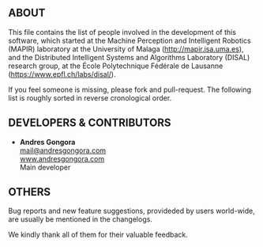 <!--------------------------------------+-------------------------------------->
##                                    ABOUT
<!--------------------------------------+-------------------------------------->

This file contains the list of people involved in the development of
this software, which started at the
Machine Perception and Intelligent Robotics (MAPIR) laboratory 
at the University of Malaga (http://mapir.isa.uma.es), and the
Distributed Intelligent Systems and Algorithms Laboratory (DISAL) research group,
at the École Polytechnique Fédérale de Lausanne (https://www.epfl.ch/labs/disal/).

If you feel someone is missing, please fork and pull-request.
The following list is roughly sorted in reverse cronological order.






<!--------------------------------------+-------------------------------------->
##                          DEVELOPERS & CONTRIBUTORS
<!--------------------------------------+-------------------------------------->

*   **Andres Gongora**  
    <mail@andresgongora.com>  
    www.andresgongora.com  
    Main developer






<!--------------------------------------+-------------------------------------->
##                                    OTHERS
<!--------------------------------------+-------------------------------------->

Bug reports and new feature suggestions, provideded by users world-wide,
are usually be mentioned in the changelogs.

We kindly thank all of them for their valuable feedback.
